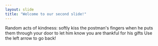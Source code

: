 ```yaml
---
layout: slide
title: "Welcome to our second slide!"
---
```

Random acts of kindness: softly kiss the postman's fingers when he puts them through your door to let him know you are thankful for his gifts
Use the left arrow to go back!
